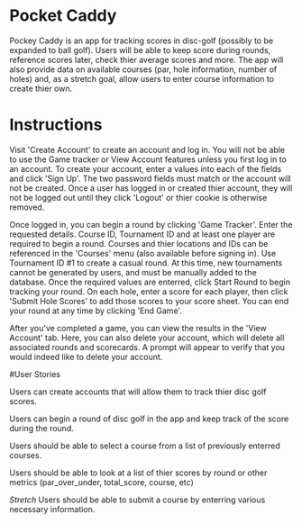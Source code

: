 # Pocket Caddy

Pockey Caddy is an app for tracking scores in disc-golf (possibly to be expanded to ball golf). Users will be able to keep score during rounds, reference scores later, check thier average scores and more. The app will also provide data on available courses (par, hole information, number of holes) and, as a stretch goal, allow users to enter course information to create thier own.

# Instructions

Visit 'Create Account' to create an account and log in. You will not be able to use the Game tracker or View Account features unless you first log in to an account. To create your account, enter a values into each of the fields and click 'Sign Up'. The two password fields must match or the account will not be created. Once a user has logged in or created thier account, they will not be logged out until they click 'Logout' or thier cookie is otherwise removed.

Once logged in, you can begin a round by clicking 'Game Tracker'. Enter the requested details. Course ID, Tournament ID and at least one player are required to begin a round. Courses and thier locations and IDs can be referenced in the 'Courses' menu (also available before signing in). Use Tournament ID #1 to create a casual round. At this time, new tournaments cannot be generated by users, and must be manually added to the database. Once the required values are enterred, click Start Round to begin tracking your round. On each hole, enter a score for each player, then click 'Submit Hole Scores' to add those scores to your score sheet. You can end your round at any time by clicking 'End Game'.

After you've completed a game, you can view the results in the 'View Account' tab. Here, you can also delete your account, which will delete all associated rounds and scorecards. A prompt will appear to verify that you would indeed like to delete your account.

#User Stories

Users can create accounts that will allow them to track thier disc golf scores.

Users can begin a round of disc golf in the app and keep track of the score during the round.

Users should be able to select a course from a list of previously enterred courses.

Users should be able to look at a list of thier scores by round or other metrics (par_over_under, total_score, course, etc)

*Stretch* Users should be able to submit a course by enterring various necessary information.
